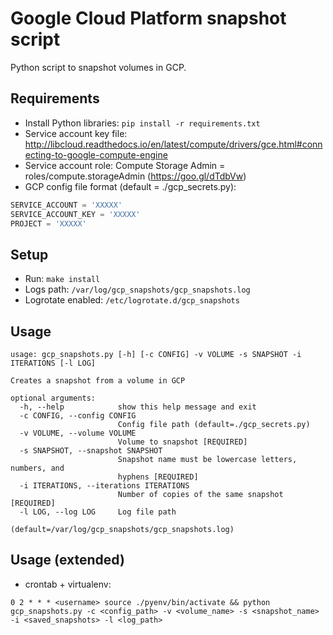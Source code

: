 # Google Cloud Platform snapshot script

Python script to snapshot volumes in GCP.

## Requirements

* Install Python libraries: `pip install -r requirements.txt`
* Service account key file: http://libcloud.readthedocs.io/en/latest/compute/drivers/gce.html#connecting-to-google-compute-engine
* Service account role: Compute Storage Admin = roles/compute.storageAdmin (https://goo.gl/dTdbVw)
* GCP config file format (default = ./gcp_secrets.py):

```python
SERVICE_ACCOUNT = 'XXXXX'
SERVICE_ACCOUNT_KEY = 'XXXXX'
PROJECT = 'XXXXX'
```

## Setup

* Run: `make install`
* Logs path: `/var/log/gcp_snapshots/gcp_snapshots.log`
* Logrotate enabled: `/etc/logrotate.d/gcp_snapshots`

## Usage

```shell
usage: gcp_snapshots.py [-h] [-c CONFIG] -v VOLUME -s SNAPSHOT -i ITERATIONS [-l LOG]

Creates a snapshot from a volume in GCP

optional arguments:
  -h, --help            show this help message and exit
  -c CONFIG, --config CONFIG
                        Config file path (default=./gcp_secrets.py)
  -v VOLUME, --volume VOLUME
                        Volume to snapshot [REQUIRED]
  -s SNAPSHOT, --snapshot SNAPSHOT
                        Snapshot name must be lowercase letters, numbers, and
                        hyphens [REQUIRED]
  -i ITERATIONS, --iterations ITERATIONS
                        Number of copies of the same snapshot [REQUIRED]
  -l LOG, --log LOG     Log file path
                        (default=/var/log/gcp_snapshots/gcp_snapshots.log)
```

## Usage (extended)

* crontab + virtualenv:

```shell
0 2 * * * <username> source ./pyenv/bin/activate && python gcp_snapshots.py -c <config_path> -v <volume_name> -s <snapshot_name> -i <saved_snapshots> -l <log_path>
```
